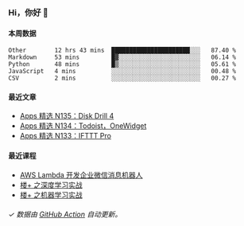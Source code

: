 ### Hi，你好 👋

#### 本周数据

<!--START_SECTION:waka-->
```text
Other        12 hrs 43 mins  ██████████████████████░░░   87.40 % 
Markdown     53 mins         █▓░░░░░░░░░░░░░░░░░░░░░░░   06.14 % 
Python       48 mins         █▒░░░░░░░░░░░░░░░░░░░░░░░   05.61 % 
JavaScript   4 mins          ░░░░░░░░░░░░░░░░░░░░░░░░░   00.48 % 
CSV          2 mins          ░░░░░░░░░░░░░░░░░░░░░░░░░   00.27 % 
```
<!--END_SECTION:waka-->

#### 最近文章

<!-- BLOG:START -->
- [Apps 精选 N135：Disk Drill 4](http://huhuhang.com/post/product-hunt/product-hunt-n135)
- [Apps 精选 N134：Todoist，OneWidget](http://huhuhang.com/post/product-hunt/product-hunt-n134)
- [Apps 精选 N133：IFTTT Pro](http://huhuhang.com/post/product-hunt/product-hunt-n133)
<!-- BLOG:END -->

#### 最近课程

<!-- SYL:START -->
- [AWS Lambda 开发企业微信消息机器人](https://lanqiao.cn/courses/2868)
- [楼+ 之深度学习实战](https://lanqiao.cn/courses/2617)
- [楼+ 之机器学习实战](https://lanqiao.cn/courses/2616)
<!-- SYL:END -->

###### ✓ 数据由 [GitHub Action](https://github.com/huhuhang/huhuhang/actions) 自动更新。
